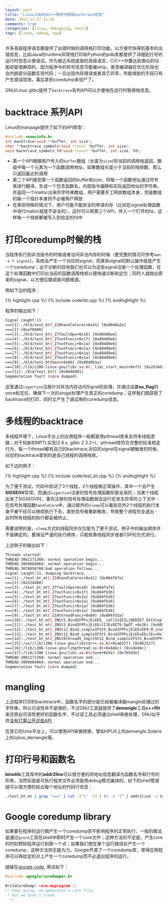 ```yaml
---
layout: post
title: "Linux上如何从C++程序中获取backtrace信息"
date: 2012-11-27 21:41
comments: true
categories: [linux, debugging, tools]
tags: [linux, debug, cpp]
---
```


许多高级程序语言都提供了出错时候的调用栈打印功能，以方便尽快得到基本的出错信息，比如Java的runtime异常栈打印和Python的pdb库都提供了详细到行号的运行时信息以便调试。作为接近系统底层的高级语言，C/C++中要达到类似的功能却是很麻烦的，因为程序中的符号信息可能被strip，甚至编译器在优化阶段也会内嵌部分函数实现代码；一旦出现内存错误或者其它异常，所能借助的手段只有产生错误现场，事后拿到coredump来验尸了。

GNU/Linux glibc提供了`backtrace`系列API可以方便地在运行时取得栈信息。

<!--more-->

backtrace 系列API
===========================

Linux的manpage提供了如下的API原型：

```cpp 
#include <execinfo.h>
int backtrace(void **buffer, int size);
char **backtrace_symbols(void *const *buffer, int size);
void backtrace_symbols_fd(void *const *buffer, int size, fd);
```

- 第一个API根据用户传入的`buffer`数组（长度为`size`)将当前的调用栈返回，数组中每一个元素为一个函数调用地址，如果数组长度小于当前的栈帧数，那么只返回最近的调用 
- 第二个API接受第一个函数返回的buffer和size，将每一个函数地址通过符号表进行翻译，生成一个包含函数名，内部指令偏移和实际返回地址的字符串，并返回一个malloc出来的字符串数组，用户需要手工释放数组本身，但是数组的每一个指针本身则不必被用户释放 
- 在某些特殊的情况下，用户可能不能安全的申请内存（比如在signal处理函数中进行malloc就是不安全的），这时可以用第三个API，传入一个打开的fd，这样每一个栈帧都被写入到给定的fd中   


打印coredump时候的栈
======================
当程序执行到非法指令的时候或者访问非法内存的时候（更完整的情况可参考`man -s 7 signal`)，系统会产生一个对应的signal，而某些signal的默认操作就是产生一个coredump；出于诊断的目地我们也可以为这些signal注册一个处理函数，在这个处理函数中打印出当前的函数调用栈帧以便快速诊断和定位；同时人就抛出原来的signal，以方便后期调查问题根源。

例如下边的程序：

{% highlight cpp %}
    {% include code/bt.cpp %}
{% endhighlight %}

程序的输出如下：

```bash
Signal caught:11
===[1]:./bld/test_bt(_Z10handleCorei+0x41) [0x8048a2e]
===[2]:[0xaf0400]
===[3]:./bld/test_bt(_Z7faultOpv+0x10) [0x80489a4]
===[4]:./bld/test_bt(_Z7outFunci+0x1f) [0x80489eb]
===[5]:./bld/test_bt(_Z7outFunci+0x1a) [0x80489e6]
===[6]:./bld/test_bt(_Z7outFunci+0x1a) [0x80489e6]
===[7]:./bld/test_bt(_Z7outFunci+0x1a) [0x80489e6]
===[8]:./bld/test_bt(_Z7outFunci+0x1a) [0x80489e6]
===[9]:./bld/test_bt(main+0x6b) [0x8048b1a]
===[10]:/lib/i386-linux-gnu/libc.so.6(__libc_start_main+0xf3) [0x2b34d3]
===[11]:./bld/test_bt() [0x8048901]
Segmentation fault (core dumped)
```
这里通过`sigaction`注册针对非法内存访问Signal的处理，并通过设置**sa_flag**的once标志位，确保下一次的singal处理产生真正的coredump；这样我们既获取了backtrace的打印，同时又产生了调试用的coredump信息。


多线程的backtrace
===============================
多线程环境下，Linux平台上的应用程序一般都是用pthread库来支持多线程逻辑；对于较新的NPTL实现(2.6.x, glibc 2.3.2+)，pthread库符合完整的标准规定行为，每一个thread都有自己的backtrace,对应的signal在signal被触发的时候，对应的backtrace拿到的是自己线程的调用栈帧。

如下边的例子：

{% highlight cpp %}
    {% include code/test_bt.cpp %}
{% endhighlight %}

为了便于测试，代码中启动了3个线程，2个线程做正常操作，其中一个会产生**SIGSEGV**异常，而通过`sigaction`注册的信号处理函数却是全局的；当某个线程出发了SIGSEGV时，事先注册的信号处理函数就会运行在发生异常的上下文中 - 在信号处理函数`handleCore`中，通过额外的`sleep`可以看到另外2个线程的执行本身不被干扰可以继续执行下去，直到信号被重新触发，导致整个进程完全退出 - 此时所有线程的执行都会被终止。

需要说明的是，`sleep`方式的线程同步仅仅是为了便于测试，例子中的输出顺序并不是确定的。要保证严谨的执行顺序，只能依靠线程同步或者CSP的方式进行。

上述例子的输出如下：

```bash
Threads started!
THREAD-3061271360: normal operation begin...
THREAD-3069664064: normal operation begin...
THREAD-3078056768:bad operation follows...
Signal caught:11, dumping backtrace...
===[1]:./test_bt_mt(_Z10handleCorei+0x41) [0x804fb7e]
===[2]:[0x524400]
===[3]:./test_bt_mt(_Z7faultOpv+0x10) [0x804faf4]
===[4]:./test_bt_mt(_Z7outFunci+0x1f) [0x804fb3b]
===[5]:./test_bt_mt(_Z7outFunci+0x1a) [0x804fb36]
===[6]:./test_bt_mt(_Z7outFunci+0x1a) [0x804fb36]
===[7]:./test_bt_mt(_Z7outFunci+0x1a) [0x804fb36]
===[8]:./test_bt_mt(_Z7outFunci+0x1a) [0x804fb36]
===[9]:./test_bt_mt(_Z10threadFuncj+0x69) [0x804fd3a]
===[10]:./test_bt_mt(_ZNSt5_BindIFPFvjEiEE6__callIvIEILj0EEEET_OSt5tupleIIDpT0_EESt12_Index_tupleIIXspT1_EEE+0x37) [0x80511a7]
===[11]:./test_bt_mt(_ZNSt5_BindIFPFvjEiEEclIJEvEET0_DpOT_+0x2b) [0x805113b]
===[12]:./test_bt_mt(_ZNSt12_Bind_simpleIFSt5_BindIFPFvjEiEEvEE9_M_invokeIIEEEvSt12_Index_tupleIIXspT_EEE+0x21) [0x80510d7]
===[13]:./test_bt_mt(_ZNSt12_Bind_simpleIFSt5_BindIFPFvjEiEEvEEclEv+0x15) [0x805104f]
===[14]:./test_bt_mt(_ZNSt6thread5_ImplISt12_Bind_simpleIFSt5_BindIFPFvjEiEEvEEE6_M_runEv+0x14) [0x8051004]
===[15]:/usr/lib/i386-linux-gnu/libstdc++.so.6(+0xa6527) [0x962527]
===[16]:/lib/i386-linux-gnu/libpthread.so.0(+0x6d4c) [0x1ded4c]
===[17]:/lib/i386-linux-gnu/libc.so.6(clone+0x5e) [0x7b5d3e]
THREAD-3061271360: normal operation end...
THREAD-3069664064: normal operation end...
Segmentation fault (core dumped)
```

mangling
==================================
上述程序打印的backtrace中，函数名字的部分是已经被编译器mangle处理过的字符串，所以可读性并不是很好。不过GNU工具链提供了**demangle**工具**c++filt**来还原出可读性更好的函数名字，不过该工具必须通过shell来做处理，GNU似乎并[没有打算公开这些API](http://gcc.gnu.org/ml/gcc/2002-03/msg00076.html).

在其它的Unix平台上，可以使用API来做转换，譬如HPUX上的*demangle*,Solaris上的cplus_demangle等。

打印行号和函数名
==================================
**binutils**工具库中的**addr2line**可以很方便的将地址信息翻译为函数名字和行号的形势，当然前提是可执行程序文件必须是用*debug*模式编译的。如下的shell管道链可以很方便的给出每个地址的代码行信息：
```bash
./test_bt_mt | grep "===" | cut -d"[" -f3 | tr -d "]" | addr2line -e test_bt_mt
```

Google coredump library
===================================
如果要在程序的运行期产生一个coredump但不影响程序的正常执行，一般的做法是通过`gcore`工具在shell中即时产生一个core文件；这种方法的不足是，产生core的时刻预知程序运行到那一个点；如果我们想在某个运行路径处产生一个coredump，这种方法则无能为力。Google开源了一个coredump库，使得应用程序可以再给定的点上产生一个coredump而不必退出程序的运行。

链接在[google code](http://code.google.com/p/google-coredumper/), 用法如下：

```cpp
#include <google/coredumper.h>
...
WriteCoreDump('core.myprogram');
/* Keep going, we generated a core file,
 * but we didn't crash.
  */
```

